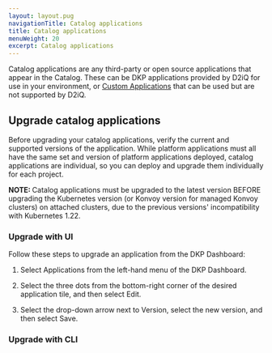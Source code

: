 ```yaml
---
layout: layout.pug
navigationTitle: Catalog applications
title: Catalog applications
menuWeight: 20
excerpt: Catalog applications
---
```

Catalog applications are any third-party or open source applications that appear in the Catalog. These can be DKP applications provided by D2iQ for use in your environment, or [Custom Applications](custom-applications) that can be used but are not supported by D2iQ.

## Upgrade catalog applications

Before upgrading your catalog applications, verify the current and supported versions of the application. While platform applications must all have the same set and version of platform applications deployed, catalog applications are individual, so you can deploy and upgrade them individually for each project.

<p class="message--note"><strong>NOTE: </strong>Catalog applications must be upgraded to the latest version BEFORE upgrading the Kubernetes version (or Konvoy version for managed Konvoy clusters) on attached clusters, due to the previous versions' incompatibility with Kubernetes 1.22.</p>

### Upgrade with UI

Follow these steps to upgrade an application from the DKP Dashboard:

1.  Select Applications from the left-hand menu of the DKP Dashboard.

1.  Select the three dots from the bottom-right corner of the desired application tile, and then select Edit.

1.  Select the drop-down arrow next to Version, select the new version, and then select Save.

### Upgrade with CLI

<!-- need to add instuctions and command -->
